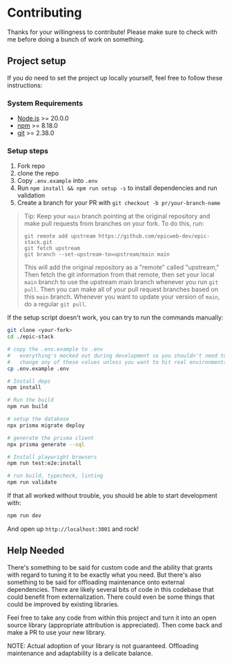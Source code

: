 # Contributing

Thanks for your willingness to contribute! Please make sure to check with me
before doing a bunch of work on something.

## Project setup

If you do need to set the project up locally yourself, feel free to follow these
instructions:

### System Requirements

- [Node.js](https://nodejs.org/) >= 20.0.0
- [npm](https://npmjs.com/) >= 8.18.0
- [git](https://git-scm.com/) >= 2.38.0

### Setup steps

1.  Fork repo
2.  clone the repo
3.  Copy `.env.example` into `.env`
4.  Run `npm install && npm run setup -s` to install dependencies and run
    validation
5.  Create a branch for your PR with `git checkout -b pr/your-branch-name`

> Tip: Keep your `main` branch pointing at the original repository and make pull
> requests from branches on your fork. To do this, run:
>
> ```
> git remote add upstream https://github.com/epicweb-dev/epic-stack.git
> git fetch upstream
> git branch --set-upstream-to=upstream/main main
> ```
>
> This will add the original repository as a "remote" called "upstream," Then
> fetch the git information from that remote, then set your local `main` branch
> to use the upstream main branch whenever you run `git pull`. Then you can make
> all of your pull request branches based on this `main` branch. Whenever you
> want to update your version of `main`, do a regular `git pull`.

If the setup script doesn't work, you can try to run the commands manually:

```sh
git clone <your-fork>
cd ./epic-stack

# copy the .env.example to .env
#   everything's mocked out during development so you shouldn't need to
#   change any of these values unless you want to hit real environments.
cp .env.example .env

# Install deps
npm install

# Run the build
npm run build

# setup the database
npx prisma migrate deploy

# generate the prisma client
npx prisma generate --sql

# Install playwright browsers
npm run test:e2e:install

# run build, typecheck, linting
npm run validate
```

If that all worked without trouble, you should be able to start development
with:

```sh
npm run dev
```

And open up `http://localhost:3001` and rock!

## Help Needed

There's something to be said for custom code and the ability that grants with
regard to tuning it to be exactly what you need. But there's also something to
be said for offloading maintenance onto external dependencies. There are likely
several bits of code in this codebase that could benefit from externalization.
There could even be some things that could be improved by existing libraries.

Feel free to take any code from within this project and turn it into an open
source library (appropriate attribution is appreciated). Then come back and make
a PR to use your new library.

NOTE: Actual adoption of your library is not guaranteed. Offloading maintenance
and adaptability is a delicate balance.

